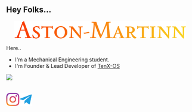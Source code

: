 ## Hey Folks...

<p align="center">
 <img src="https://github.com/Aston-Martinn/Aston-Martinn/blob/master/logo/Aston-Martinn.png" > 
</p>

Here..

- I'm a Mechanical Engineering student.
- I'm Founder & Lead Developer of [TenX-OS](https://github.com/TenX-OS)

 ![](https://komarev.com/ghpvc/?username=Aston-Martinn&style=flat-square)

<br>

  <a href="https://www.instagram.com/advaith_bhat_/">
    <img align="left" alt="Aston-Martinn | Instagram" width="35px" src="https://github.com/Aston-Martinn/Aston-Martinn/blob/master/Assets/Instagram.svg" />
  </a>
  <a href="https://t.me/advaithbhat">
    <img align="left" alt="Aston-Martinn | Telegram "width="35px" src="https://github.com/Aston-Martinn/Aston-Martinn/blob/master/Assets/Telegram.webp" />
  </a>

<br><br><br>
